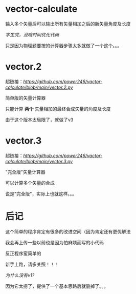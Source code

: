 # vector-calculate
输入多个矢量后可以输出所有矢量相加之后的新矢量角度及长度

_学生党，没啥时间优化代码_

只是因为物理题要按的计算器步骤太多就做了一个这个。。。

# vector.2

超链接：_https://github.com/power246/vactor-calculate/blob/main/vector.2.py_

简单版的矢量计算器

只能计算 **两个** 矢量相加的最终合成矢量的角度及长度

由于这个版本太局限了，就做了v3

# vector.3

超链接：_https://github.com/power246/vactor-calculate/blob/main/vector.3.py_

"完全版"矢量计算器

可以计算多个矢量的合成

说是"完全版"，实际上也就这样。。。

# 后记
这个简单的程序肯定有很多的改进空间（因为肯定还有更优解法

我会再上传一些以前也是因为怕麻烦而写的小代码

反正程序蛮简单的

新手上路，请多关照！！！

_为什么没有v1?_

因为它太捞了，提供了一个基本思路后就删掉了。。。
